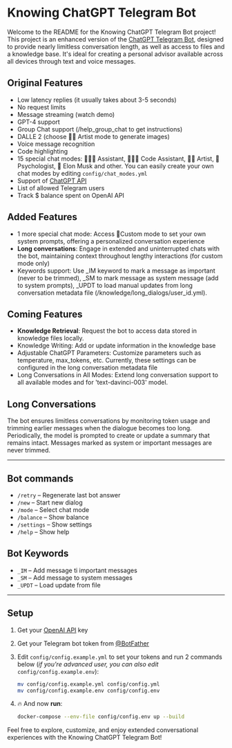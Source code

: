 # Knowing ChatGPT Telegram Bot

Welcome to the README for the Knowing ChatGPT Telegram Bot project! This project is an enhanced version of the [ChatGPT Telegram Bot](https://github.com/karfly/chatgpt_telegram_bot), designed to provide nearly limitless conversation length, as well as access to files and a knowledge base. It's ideal for creating a personal advisor available across all devices through text and voice messages.

## Original Features
- Low latency replies (it usually takes about 3-5 seconds)
- No request limits
- Message streaming (watch demo)
- GPT-4 support
- Group Chat support (/help_group_chat to get instructions)
- DALLE 2 (choose 👩‍🎨 Artist mode to generate images)
- Voice message recognition
- Code highlighting
- 15 special chat modes: 👩🏼‍🎓 Assistant, 👩🏼‍💻 Code Assistant, 👩‍🎨 Artist, 🧠 Psychologist, 🚀 Elon Musk and other. You can easily create your own chat modes by editing `config/chat_modes.yml`
- Support of [ChatGPT API](https://platform.openai.com/docs/guides/chat/introduction)
- List of allowed Telegram users
- Track $ balance spent on OpenAI API

## Added Features

- 1 more special chat mode: Access 🎯Custom mode to set your own system prompts, offering a personalized conversation experience
- **Long conversations**: Engage in extended and uninterrupted chats with the bot, maintaining context throughout lengthy interactions (for custom mode only)
- Keywords support: Use _IM keyword to mark a message as important (never to be trimmed), _SM to mark message as system message (add to system prompts), _UPDT to load manual updates from long conversation metadata file (/knowledge/long_dialogs/user_id.yml).

## Coming Features

- **Knowledge Retrieval**: Request the bot to access data stored in knowledge files locally.
- Knowledge Writing: Add or update information in the knowledge base
- Adjustable ChatGPT Parameters: Customize parameters such as temperature, max_tokens, etc. Currently, these settings can be configured in the long conversation metadata file
- Long Conversations in All Modes: Extend long conversation support to all available modes and for 'text-davinci-003' model.

## Long Conversations

The bot ensures limitless conversations by monitoring token usage and trimming earlier messages when the dialogue becomes too long. Periodically, the model is prompted to create or update a summary that remains intact. Messages marked as system or important messages are never trimmed.

---

## Bot commands
- `/retry` – Regenerate last bot answer
- `/new` – Start new dialog
- `/mode` – Select chat mode
- `/balance` – Show balance
- `/settings` – Show settings
- `/help` – Show help

## Bot Keywords
- `_IM` – Add message ti important messages
- `_SM` – Add message to system messages
- `_UPDT` – Load update from file

---

## Setup
1. Get your [OpenAI API](https://openai.com/api/) key

2. Get your Telegram bot token from [@BotFather](https://t.me/BotFather)

3. Edit `config/config.example.yml` to set your tokens and run 2 commands below (*if you're advanced user, you can also edit* `config/config.example.env`):
    ```bash
    mv config/config.example.yml config/config.yml
    mv config/config.example.env config/config.env
    ```

4. 🔥 And now **run**:
    ```bash
    docker-compose --env-file config/config.env up --build
    ```

Feel free to explore, customize, and enjoy extended conversational experiences with the Knowing ChatGPT Telegram Bot!
